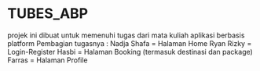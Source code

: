 # TUBES_ABP
projek ini dibuat untuk memenuhi tugas dari mata kuliah aplikasi berbasis platform
Pembagian tugasnya :
Nadja Shafa 	= Halaman Home 
Ryan Rizky 	= Login-Register
Hasbi 		= Halaman Booking (termasuk destinasi dan package)
Farras  		= Halaman Profile
